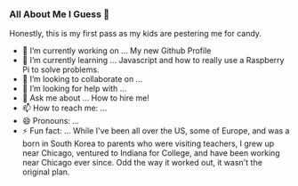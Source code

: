 ### All About Me I Guess 👋

Honestly, this is my first pass as my kids are pestering me for candy.

- 🔭 I’m currently working on ...
My new Github Profile
- 🌱 I’m currently learning ...
Javascript and how to really use a Raspberry Pi to solve problems.
- 👯 I’m looking to collaborate on ...
- 🤔 I’m looking for help with ...
- 💬 Ask me about ...
How to hire me!
- 📫 How to reach me: ...
- 😄 Pronouns: ...
- ⚡ Fun fact: ...
While I've been all over the US, some of Europe, and was a born in South Korea to parents who were visiting teachers, I grew up near Chicago, ventured to Indiana for College, and have been working near Chicago ever since. Odd the way it worked out, it wasn't the original plan.

<!--
**buelowp/buelowp** is a ✨ _special_ ✨ repository because its `README.md` (this file) appears on your GitHub profile.

Here are some ideas to get you started:

- 🔭 I’m currently working on ...
My new Github Profile
- 🌱 I’m currently learning ...
Javascript and how to really use a Raspberry Pi to solve problems.
- 👯 I’m looking to collaborate on ...
- 🤔 I’m looking for help with ...
- 💬 Ask me about ...
How to hire me!
- 📫 How to reach me: ...
- 😄 Pronouns: ...
- ⚡ Fun fact: ...
While I've been all over the US, some of Europe, and was a born in South Korea to parents who were visiting teachers, I grew up near Chicago, ventured to Indiana for College, and have been working near Chicago ever since. Odd the way it worked out, it wasn't the original plan.
-->
